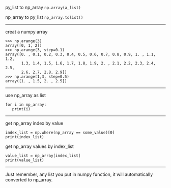 py_list to np_array
`np.array(a_list)`

np_array to py_list
`np_array.tolist()`
___

creat a numpy array
```
>>> np.arange(3)
array([0, 1, 2])
>>> np.arange(3, step=0.1)
array([0. , 0.1, 0.2, 0.3, 0.4, 0.5, 0.6, 0.7, 0.8, 0.9, 1. , 1.1, 1.2,
       1.3, 1.4, 1.5, 1.6, 1.7, 1.8, 1.9, 2. , 2.1, 2.2, 2.3, 2.4, 2.5,
       2.6, 2.7, 2.8, 2.9])
>>> np.arange(1,3, step=0.5)
array([1. , 1.5, 2. , 2.5])
```
___

use np_array as list
```
for i in np_array:
   print(i)
```
___

get np_array index by value
```
index_list = np.where(np_array == some_value)[0]
print(index_list)
```

get np_array values  by index_list
```
value_list = np_array[index_list]
print(value_list)
```
___

Just remember, any list you put in numpy function, it will automatically converted to np_array.